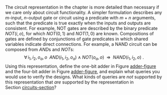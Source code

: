 

The circuit representation in the chapter is more detailed than
necessary if we care only about circuit functionality. A simpler
formulation describes any $m$-input, $n$-output gate or circuit using a
predicate with $m+n$ arguments, such that the predicate is true exactly
when the inputs and outputs are consistent. For example, NOT gates are
described by the binary predicate ${NOT}(i,o)$, for which
${NOT}(0,1)$ and ${NOT}(1,0)$ are known. Compositions of gates are
defined by conjunctions of gate predicates in which shared variables
indicate direct connections. For example, a NAND circuit can be composed
from ${AND}$s and ${NOT}$s:
$${\forall\,i_1,i_2,o_a,o\;\;} {AND}(i_1,i_2,o_a) \land {NOT}(o_a,o) {\:\;{\Rightarrow}\:\;}{NAND}(i_1,i_2,o)\ .$$
Using this representation, define the one-bit adder in
Figure <a class="insideExerciseFigRef" title="" href="#4bit-adder-figure">adder-figure</a> and the four-bit adder in
Figure <a class="insideExerciseFigRef" title="" href="#4bit-adder-figure">adder-figure</a>, and explain what queries you
would use to verify the designs. What kinds of queries are
*not* supported by this representation that
*are* supported by the representation in
Section <a class="sectionRef" title="" href="">circuits-section</a>?

